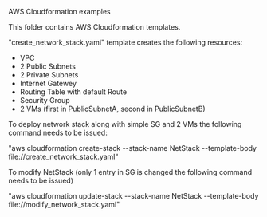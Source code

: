AWS Cloudformation examples

This folder contains AWS Cloudformation templates.

"create_network_stack.yaml" template creates the following resources:
 - VPC
 - 2 Public Subnets
 - 2 Private Subnets
 - Internet Gatewey
 - Routing Table with default Route
 - Security Group
 - 2 VMs (first in PublicSubnetA, second in PublicSubnetB)


To deploy network stack along with simple SG and 2 VMs the following command needs to be issued:

"aws cloudformation create-stack --stack-name NetStack --template-body file://create_network_stack.yaml"

To modify NetStack (only 1 entry in SG is changed the following command needs to be issued)

"aws cloudformation update-stack --stack-name NetStack --template-body file://modify_network_stack.yaml"

